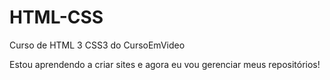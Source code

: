 # HTML-CSS
 Curso de HTML 3 CSS3 do CursoEmVideo

Estou aprendendo a criar sites e agora eu vou gerenciar meus repositórios!
<a href="">